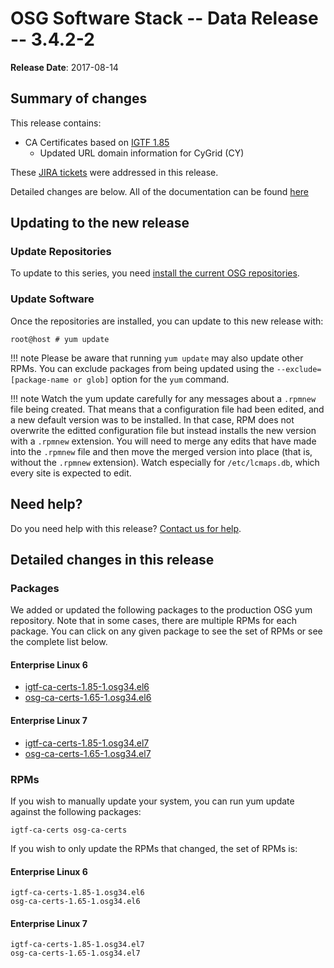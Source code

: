 OSG Software Stack -- Data Release -- 3.4.2-2
==========================================================

**Release Date**: 2017-08-14

Summary of changes
------------------

This release contains:

-   CA Certificates based on [IGTF 1.85](http://dist.eugridpma.info/distribution/igtf/current/CHANGES)
    -   Updated URL domain information for CyGrid (CY)

These [JIRA tickets](https://jira.opensciencegrid.org/issues/?jql=project%20%3D%20SOFTWARE%20AND%20fixVersion%20%3D%203.4.2-2%20ORDER%20BY%20priority%20DESC%2C%20key%20DESC) were addressed in this release.

Detailed changes are below. All of the documentation can be found [here](../../)

Updating to the new release
---------------------------

### Update Repositories

To update to this series, you need [install the current OSG repositories](../../common/yum#install-osg-repositories).

### Update Software

Once the repositories are installed, you can update to this new release with:

``` console
root@host # yum update
```

!!! note
    Please be aware that running `yum update` may also update other RPMs. You can exclude packages from being updated using the `--exclude=[package-name or glob]` option for the `yum` command.

!!! note
    Watch the yum update carefully for any messages about a `.rpmnew` file being created. That means that a configuration file had been edited, and a new default version was to be installed. In that case, RPM does not overwrite the editted configuration file but instead installs the new version with a `.rpmnew` extension. You will need to merge any edits that have made into the `.rpmnew` file and then move the merged version into place (that is, without the `.rpmnew` extension). Watch especially for `/etc/lcmaps.db`, which every site is expected to edit.

Need help?
----------

Do you need help with this release? [Contact us for help](../../common/help).

Detailed changes in this release
--------------------------------

### Packages

We added or updated the following packages to the production OSG yum repository. Note that in some cases, there are multiple RPMs for each package. You can click on any given package to see the set of RPMs or see the complete list below.

#### Enterprise Linux 6

-   [igtf-ca-certs-1.85-1.osg34.el6](https://koji.chtc.wisc.edu/koji/search?match=glob&type=build&terms=igtf-ca-certs-1.85-1.osg34.el6)
-   [osg-ca-certs-1.65-1.osg34.el6](https://koji.chtc.wisc.edu/koji/search?match=glob&type=build&terms=osg-ca-certs-1.65-1.osg34.el6)

#### Enterprise Linux 7

-   [igtf-ca-certs-1.85-1.osg34.el7](https://koji.chtc.wisc.edu/koji/search?match=glob&type=build&terms=igtf-ca-certs-1.85-1.osg34.el7)
-   [osg-ca-certs-1.65-1.osg34.el7](https://koji.chtc.wisc.edu/koji/search?match=glob&type=build&terms=osg-ca-certs-1.65-1.osg34.el7)

### RPMs

If you wish to manually update your system, you can run yum update against the following packages:

    igtf-ca-certs osg-ca-certs

If you wish to only update the RPMs that changed, the set of RPMs is:

#### Enterprise Linux 6

``` file
igtf-ca-certs-1.85-1.osg34.el6
osg-ca-certs-1.65-1.osg34.el6
```

#### Enterprise Linux 7

``` file
igtf-ca-certs-1.85-1.osg34.el7
osg-ca-certs-1.65-1.osg34.el7
```

